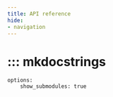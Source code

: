 ```yaml
---
title: API reference
hide:
- navigation
---
```


# ::: mkdocstrings
    options:
        show_submodules: true
